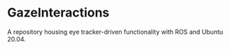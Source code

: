 # GazeInteractions
 A repository housing eye tracker-driven functionality with ROS and Ubuntu 20.04. 
